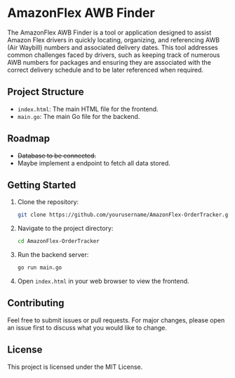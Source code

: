 # AmazonFlex AWB Finder

The AmazonFlex AWB Finder is a tool or application designed to assist Amazon Flex drivers in quickly locating, organizing, and referencing AWB (Air Waybill) numbers and associated delivery dates. This tool addresses common challenges faced by drivers, such as keeping track of numerous AWB numbers for packages and ensuring they are associated with the correct delivery schedule and to be later referenced when required.

## Project Structure

- `index.html`: The main HTML file for the frontend.
- `main.go`: The main Go file for the backend.

## Roadmap

- ~~Database to be connected.~~
- Maybe implement a endpoint to fetch all data stored.

## Getting Started

1. Clone the repository:

    ```sh
    git clone https://github.com/yourusername/AmazonFlex-OrderTracker.git
    ```

2. Navigate to the project directory:

    ```sh
    cd AmazonFlex-OrderTracker
    ```

3. Run the backend server:

    ```sh
    go run main.go
    ```

4. Open `index.html` in your web browser to view the frontend.

## Contributing

Feel free to submit issues or pull requests. For major changes, please open an issue first to discuss what you would like to change.

## License

This project is licensed under the MIT License.
